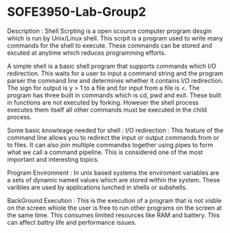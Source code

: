 # SOFE3950-Lab-Group2
Description : 
Shell Scrpting is a open scource computer program desgin which is run by Unix/Linux shell. This scrpit is a program used to write many commands for the shell to execute. These commands can be stored and excuted at anytime which reduces programming efforts.  

A simple shell is a basic shell program that supports commands which I/O redirection. This waits for a user to input a command string and the program parser the command line and determines whether it contains I/O redirection. The sign for output is y > 1 to a file and for input from a file is <. The program has three built in commands which is cd, pwd and exit. These built in functions are not executed by forking. However the shell process executes them itself all other commands must be executed in the child process. 

Some basic knowleage needed for shell : 
I/O redirection : This feature of the command line allows you to redirect the input or output commands from or to files. It can also join multiple commandss together using pipes to form what we call a command pipeline. This is considered one of the most important and interesting topics. 

Program Environment : In unix based systems the enviroment variables are a sets of dynamic named values which are stored within the system. These varibles are used by applications lunched in shells or subshells.  

BackGround Execution : This is the execution of a program that is not visble on the screen whiole the user is free to run other programs on the screen at the same time. This consumes limited resources like RAM and battery. This can affect battry life and performance issues. 
